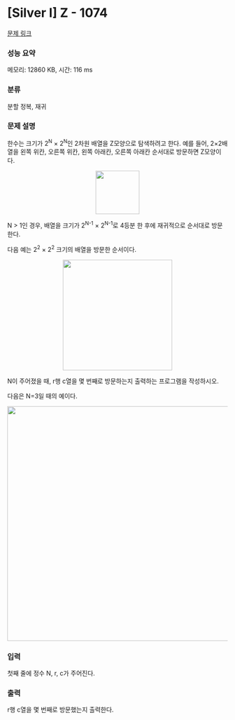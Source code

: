 # [Silver I] Z - 1074 

[문제 링크](https://www.acmicpc.net/problem/1074) 

### 성능 요약

메모리: 12860 KB, 시간: 116 ms

### 분류

분할 정복, 재귀

### 문제 설명

<p>한수는 크기가 2<sup>N</sup> × 2<sup>N</sup>인 2차원 배열을 Z모양으로 탐색하려고 한다. 예를 들어, 2×2배열을 왼쪽 위칸, 오른쪽 위칸, 왼쪽 아래칸, 오른쪽 아래칸 순서대로 방문하면 Z모양이다.</p>

<p style="text-align:center"><img alt="" src="https://upload.acmicpc.net/21c73b56-5a91-43aa-b71f-9b74925c0adc/-/preview/" style="width: 100px; height: 99px;"></p>

<p>N > 1인 경우, 배열을 크기가 2<sup>N-1</sup> × 2<sup>N-1</sup>로 4등분 한 후에 재귀적으로 순서대로 방문한다.</p>

<p>다음 예는 2<sup>2</sup> × 2<sup>2</sup> 크기의 배열을 방문한 순서이다.</p>

<p style="text-align:center"><img alt="" src="https://upload.acmicpc.net/adc7cfae-e84d-4d5c-af8e-ee011f8fff8f/-/preview/" style="width: 250px; height: 252px;"></p>

<p>N이 주어졌을 때, r행 c열을 몇 번째로 방문하는지 출력하는 프로그램을 작성하시오.</p>

<p>다음은 N=3일 때의 예이다.</p>

<p style="text-align:center"><img alt="" src="https://upload.acmicpc.net/d3e84bb7-9424-4764-ad3a-811e7fcbd53f/-/preview/" style="width: 533px; height: 535px;"></p>

### 입력 

 <p>첫째 줄에 정수 N, r, c가 주어진다.</p>

### 출력 

 <p>r행 c열을 몇 번째로 방문했는지 출력한다.</p>

